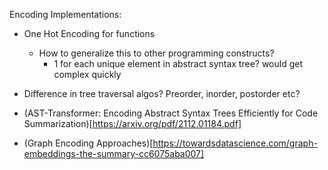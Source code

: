 Encoding Implementations:
- One Hot Encoding for functions
  - How to generalize this to other programming constructs?
    - 1 for each unique element in abstract syntax tree? would get complex quickly
- Difference in tree traversal algos? Preorder, inorder, postorder etc?
- (AST-Transformer: Encoding Abstract Syntax Trees Efficiently for Code Summarization)[https://arxiv.org/pdf/2112.01184.pdf]

- (Graph Encoding Approaches)[https://towardsdatascience.com/graph-embeddings-the-summary-cc6075aba007]
